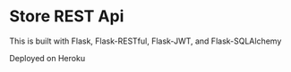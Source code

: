 # Store REST Api

This is built with Flask, Flask-RESTful, Flask-JWT, and Flask-SQLAlchemy

Deployed on Heroku